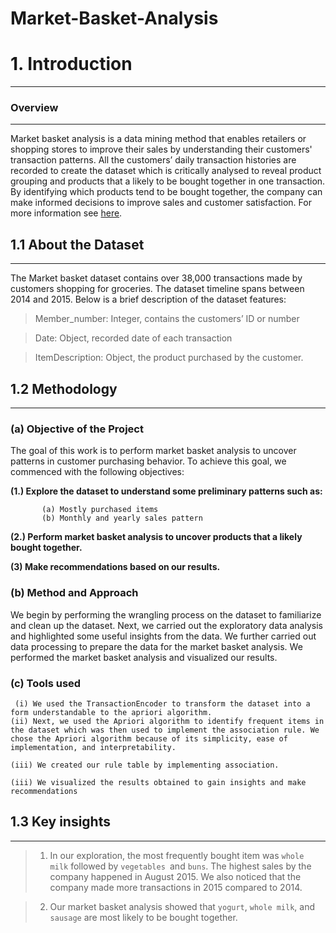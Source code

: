 # Market-Basket-Analysis
<a name="intro"></a>
# 1. Introduction
---
### Overview
---
Market basket analysis is a data mining method that enables retailers or shopping stores to improve their sales by understanding their customers' transaction patterns. All the customers’ daily transaction histories are recorded to create the dataset which is critically analysed to reveal product grouping and products that a likely to be bought together in one transaction. By identifying which products tend to be bought together, the company can make informed decisions to improve sales and customer satisfaction. For more information see [here](https://www.techtarget.com/searchcustomerexperience/definition/market-basket-analysis).


<a name="about"></a>
## 1.1 About the Dataset
---

The Market basket dataset contains over 38,000 transactions made by customers shopping for groceries. The dataset timeline spans between 2014 and 2015. Below is a brief description of the dataset features: 

> Member_number:  Integer, contains the customers’ ID or number

> Date: Object, recorded date of each transaction

> ItemDescription: Object, the product purchased by the customer.



<a name="method"></a>
   ## 1.2 Methodology
   ---
   ### (a) Objective of the Project
 The goal of this work is to perform market basket analysis to uncover patterns in customer purchasing behavior. To achieve this goal, we commenced with the following objectives:
      
   **(1.) Explore the dataset to understand some preliminary patterns such as:**
   
           (a) Mostly purchased items
           (b) Monthly and yearly sales pattern
         
   **(2.) Perform market basket analysis to uncover products that a likely bought together.** 
   
   **(3) Make recommendations based on our results.**

   
   ### (b) Method and Approach
   
We begin by performing the wrangling process on the dataset to familiarize and clean up the dataset. Next, we carried out the exploratory data analysis and highlighted some useful insights from the data. We further carried out data processing to prepare the data for the market basket analysis. We performed the market basket analysis and visualized our results.
   
   
   ### (c) Tools used
     (i) We used the TransactionEncoder to transform the dataset into a form understandable to the apriori algorithm.
    (ii) Next, we used the Apriori algorithm to identify frequent items in the dataset which was then used to implement the association rule. We chose the Apriori algorithm because of its simplicity, ease of
    implementation, and interpretability. 
    
    (iii) We created our rule table by implementing association. 
    
    (iii) We visualized the results obtained to gain insights and make recommendations
     
    
<a name="key"></a>
   ## 1.3 Key insights
   ---
   > 1. In our exploration, the most frequently bought item was `whole milk` followed by `vegetables `and `buns`. The highest sales by the company happened in August 2015. We also noticed that the company made more transactions in 2015 compared to 2014.

 
 > 2. Our market basket analysis showed that `yogurt`, `whole milk`, and `sausage` are most likely to be bought together.





